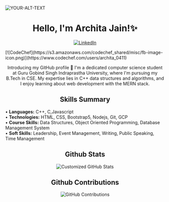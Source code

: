 <picture>
 <source media="(prefers-color-scheme: dark)" srcset="YOUR-DARKMODE-IMAGE">
 <source media="(prefers-color-scheme: light)" srcset="YOUR-LIGHTMODE-IMAGE">
 <img alt="YOUR-ALT-TEXT" src="YOUR-DEFAULT-IMAGE">
</picture>

<h1 align="center">
  <strong>Hello, I'm Archita Jain!✨</strong>
</h1>

<p align="center">
<a href="https://www.linkedin.com/in/archita-jain-b33486229/" target="_blank">
  <img src="https://img.shields.io/badge/LinkedIn-%230077B5?style=for-the-badge&logo=linkedin&logoColor=white" alt="LinkedIn">
</a>
</p>
[![CodeChef](https://s3.amazonaws.com/codechef_shared/misc/fb-image-icon.png)](https://www.codechef.com/users/archita_0411)


<p align="center">Introducing my GitHub profile 🚀 I'm a dedicated computer science student at Guru Gobind Singh Indraprastha University, where I'm pursuing my B.Tech in CSE. My expertise lies in C++ data structures and algorithms, and I enjoy learning about web development with the MERN stack.</p>

<h2 align="center">
  <strong>Skills Summary</strong>
</h2>

<p>
• <strong>Languages:</strong> C++, C,Javascript <br>
• <strong>Technologies:</strong> HTML, CSS, Bootstrap5, Nodejs, Git, GCP <br>
• <strong>Course Skills:</strong> Data Structures, Object Oriented Programming, Database Management System <br>
• <strong>Soft Skills:</strong> Leadership, Event Management, Writing, Public Speaking, Time Management <br>
</p>

<h2 align="center">
  <strong>Github Stats</strong>
</h2>
<p align="center">
  <img src="https://github-readme-stats.vercel.app/api?username=architajain2003&show_icons=true&theme=radical&custom_title=Customized%20GitHub%20Stats" alt="Customized GitHub Stats">
</p>

<h2 align="center">
  <strong>Github Contributions</strong>
</h2>
<p align="center">
  <img src="https://github-readme-streak-stats.herokuapp.com/?user=architajain2003&theme=radical" alt="GitHub Contributions">
</p>






<!-- ![Your Contributions](https://github.com/architajain2003)
![Your GitHub Activity](https://activity-graph.herokuapp.com/graph?username=architajain2003)

--!>

<!--
**architajain2003/architajain2003** is a ✨ _special_ ✨ repository because its `README.md` (this file) appears on your GitHub profile.

Here are some ideas to get you started:

- 🔭 I’m currently working on ...
- 🌱 I’m currently learning ...
- 👯 I’m looking to collaborate on ...
- 🤔 I’m looking for help with ...
- 💬 Ask me about ...
- 📫 How to reach me: ...
- 😄 Pronouns: ...
- ⚡ Fun fact: ...
-->
